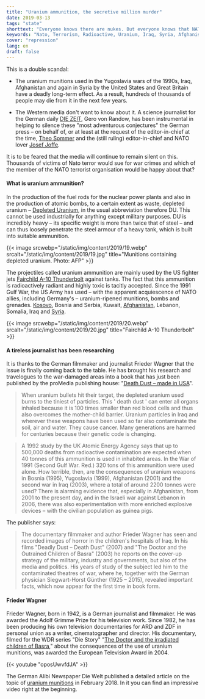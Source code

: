 ```yaml
---
title: "Uranium ammunition, the secretive million murder"
date: 2019-03-13
tags: "state"
shorttext: "Everyone knows there are nukes. But everyone knows that NATO Terrorists using radioactive munitions for many years?"
keywords: "Nato, Terrorism, Radioactive, Uranium, Iraq, Syria, Afghanistan, Kosovo, Serbia"
cover: "repression"
lang: en
draft: false
---
```


This is a double scandal:

  - The uranium munitions used in the Yugoslavia wars of the 1990s, Iraq, Afghanistan and again in Syria by the United States and Great Britain have a deadly long-term effect. As a result, hundreds of thousands of people may die from it in the next few years.

  - The Western media don't want to know about it. A science journalist for the German daily [DIE ZEIT](https://en.wikipedia.org/wiki/Die_Zeit "Die Zeit"), Gero von Randow, has been instrumental in helping to silence these "most adventurous conjectures" the German press – on behalf of, or at least at the request of the editor-in-chief at the time, [Theo Sommer](https://en.wikipedia.org/wiki/Theo_Sommer "Theo Sommer") and the (still ruling) editor-in-chief and NATO lover [Josef Joffe](https://en.wikipedia.org/wiki/Josef_Joffe "Josef Joffe").

It is to be feared that the media will continue to remain silent on this. Thousands of victims of Nato terror would sue for war crimes and which of the member of the NATO terrorist organisation would be happy about that?

#### What is uranium ammunition?

In the production of the fuel rods for the nuclear power plants and also in the production of atomic bombs, to a certain extent as waste, depleted uranium – [Depleted Uranium](https://en.wikipedia.org/wiki/Depleted_uranium "Depleted Uranium"), in the usual abbreviation therefore DU. This cannot be used industrially for anything except military purposes. DU is incredibly heavy – its specific weight is more than twice that of steel – and can thus loosely penetrate the steel armour of a heavy tank, which is built into suitable ammunition.

{{< image srcwebp="/static/img/content/2019/19.webp" srcalt="/static/img/content/2019/19.jpg" title="Munitions containing depleted uranium. Photo: AFP" >}}

The projectiles called uranium ammunition are mainly used by the US fighter jets [Fairchild A-10 Thunderbolt](https://militarymachine.com/10-thunderbolt-ii/ "Fairchild Republic A-10 Thunderbolt II") against tanks. The fact that this ammunition is radioactively radiant and highly toxic is tacitly accepted. Since the 1991 Gulf War, the US Army has used – with the apparent acquiescence of NATO allies, including Germany's – uranium-ripened munitions, bombs and grenades. [Kosovo](https://www.telegraf.rs/english/2919524-new-disturbing-data-comes-from-italy-348-soldiers-died-from-depleted-uranium-on-kosovo-and-metohija "New disturbing data comes from Italy: 348 soldiers died from depleted uranium on Kosovo and Metohija"), Bosnia and Serbia, Kuwait, [Afghanistan](https://www.globalresearch.ca/depleted-uranium-ammunition-in-afghan-war-new-evidence/14642 "Depleted Uranium Ammunition in Afghan War: New Evidence"), Lebanon, Somalia, Iraq and [Syria](http://www.rudaw.net/english/middleeast/syria/15022017 "US military continued to use depleted uranium rounds in Syria").

{{< image srcwebp="/static/img/content/2019/20.webp" srcalt="/static/img/content/2019/20.jpg" title="Fairchild A-10 Thunderbolt" >}}

#### A tireless journalist has been researching

It is thanks to the German filmmaker and journalist Frieder Wagner that the issue is finally coming back to the table. He has brought his research and travelogues to the war-damaged areas into a book that has just been published by the proMedia publishing house: "[Death Dust – made in USA](https://www.amazon.com/Death-Dust-What-Happens-Bodies/dp/1883620074 "Death to Dust: What Happens to Dead Bodies 1st Edition")".

> When uranium bullets hit their target, the depleted uranium used burns to the tiniest of particles. This ' death dust ' can enter all organs inhaled because it is 100 times smaller than red blood cells and thus also overcomes the mother-child barrier. Uranium particles in Iraq and wherever these weapons have been used so far also contaminate the soil, air and water. They cause cancer. Many generations are harmed for centuries because their genetic code is changing.

> A 1992 study by the UK Atomic Energy Agency says that up to 500,000 deaths from radioactive contamination are expected when 40 tonnes of this ammunition is used in inhabited areas. In the War of 1991 (Second Gulf War. Red.) 320 tons of this ammunition were used alone. How terrible, then, are the consequences of uranium weapons in Bosnia (1995), Yugoslavia (1999), Afghanistan (2001) and the second war in Iraq (2003), where a total of around 2200 tonnes were used? There is alarming evidence that, especially in Afghanistan, from 2001 to the present day, and in the Israeli war against Lebanon in 2006, there was also experimentation with more enriched explosive devices – with the civilian population as guinea pigs.

The publisher says: 

> The documentary filmmaker and author Frieder Wagner has seen and recorded images of horror in the children's hospitals of Iraq. In his films "Deadly Dust – Death Dust" (2007) and "The Doctor and the Outrained Children of Basra" (2003) he reports on the cover-up strategy of the military, industry and governments, but also of the media and politics. His years of study of the subject led him to the contaminated theatres of war, where he, together with the German physician Siegwart-Horst Günther (1925 – 2015), revealed important facts, which now appear for the first time in book form.

#### Frieder Wagner

Frieder Wagner, born in 1942, is a German journalist and filmmaker. He was awarded the Adolf Grimme Prize for his television work. Since 1982, he has been producing his own television documentaries for ARD and ZDF in personal union as a writer, cinematographer and director. His documentary, filmed for the WDR series "Die Story" "[The Doctor and the irradiated children of Basra](https://www.imdb.com/title/tt2336518/ "Der Arzt und die verstrahlten Kinder von Basra ")," about the consequences of the use of uranium munitions, was awarded the European Television Award in 2004. 

{{< youtube "oposUwvfdJA" >}}

The German Alibi Newspaper Die Welt published a detailed article on the topic of [uranium munitions](https://www.welt.de/gesundheit/article173224341/Uran-Munition-Wie-schlimm-sind-die-gesundheitlichen-Folgen.html "Uran Munition - wie schlimm sind die Folgen") in February 2018. In it you can find an impressive video right at the beginning. 
